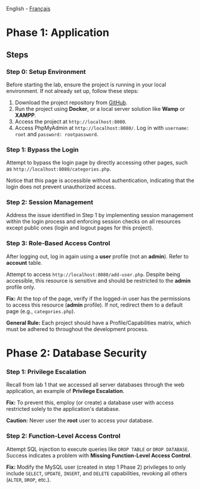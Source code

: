English - [Français](https://github.com/nasri-lab/sql-injection/blob/main/labs/lab2-fr.md)

# Phase 1: Application 

## Steps

### Step 0: Setup Environment

Before starting the lab, ensure the project is running in your local environment. If not already set up, follow these steps:

1. Download the project repository from [GitHub](https://github.com/nasri-lab/security).
2. Run the project using **Docker**, or a local server solution like **Wamp** or **XAMPP**.
3. Access the project at `http://localhost:8000`.
4. Access PhpMyAdmin at `http://localhost:8080/`. Log in with `username: root` and `password: rootpassword`.

### Step 1: Bypass the Login

Attempt to bypass the login page by directly accessing other pages, such as `http://localhost:8080/categories.php`.

Notice that this page is accessible without authentication, indicating that the login does not prevent unauthorized access.

### Step 2: Session Management

Address the issue identified in Step 1 by implementing session management within the login process and enforcing session checks on all resources except public ones (login and logout pages for this project).

### Step 3: Role-Based Access Control

After logging out, log in again using a **user** profile (not an **admin**). Refer to **account** table.

Attempt to access `http://localhost:8080/add-user.php`. Despite being accessible, this resource is sensitive and should be restricted to the **admin** profile only.

**Fix:** At the top of the page, verify if the logged-in user has the permissions to access this resource (**admin** profile). If not, redirect them to a default page (e.g., `categories.php`).

**General Rule:** Each project should have a Profile/Capabilities matrix, which must be adhered to throughout the development process.

# Phase 2: Database Security

### Step 1: Privilege Escalation

Recall from lab 1 that we accessed all server databases through the web application, an example of **Privilege Escalation**.

**Fix:** To prevent this, employ (or create) a database user with access restricted solely to the application's database.

**Caution:** Never user the **root** user to access your database.

### Step 2: Function-Level Access Control

Attempt SQL injection to execute queries like `DROP TABLE` or `DROP DATABASE`. Success indicates a problem with **Missing Function-Level Access Control**.

**Fix:** Modify the MySQL user (created in step 1 Phase 2) privileges to only include `SELECT`, `UPDATE`, `INSERT`, and `DELETE` capabilities, revoking all others (`ALTER`, `DROP`, etc.).
